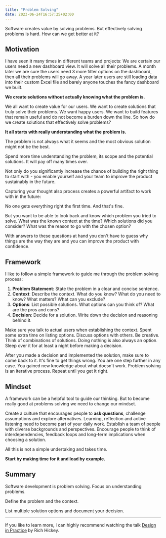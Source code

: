 ```yaml
---
title: "Problem Solving"
date: 2023-06-24T16:57:25+02:00
---
```


Software creates value by solving problems. But effectively solving problems is hard. How can we get better at it?
<!--more-->


## Motivation

I have seen it many times in different teams and projects:
We are certain our users need a new dashboard view. It will solve all their problems.
A month later we are sure the users need 3 more filter options on the dashboard, then all their problems will go away.
A year later users are still loading data into their custom Excel file and barely anyone touches the fancy dashboard we built.

**We create solutions without actually knowing what the problem is.**

We all want to create value for our users. We want to create solutions that truly solve their problems. We want happy users. We want to build features that remain useful and do not become a burden down the line.
So how do we create solutions that effectively solve problems?

**It all starts with really understanding what the problem is.**

The problem is not always what it seems and the most obvious solution might not be the best.

Spend more time understanding the problem, its scope and the potential solutions.
It will pay off many times over.

Not only do you significantly increase the chance of building the right thing to start with - you enable yourself and your team to improve the product sustainably in the future.

Capturing your thought also process creates a powerful artifact to work with in the future:

No one gets everything right the first time. And that's fine.

But you want to be able to look back and know which problem you tried to solve. What was the known context at the time? Which solutions did you consider? What was the reason to go with the chosen option?

With answers to these questions at hand you don't have to guess why things are the way they are and you can improve the product with confidence.


## Framework

I like to follow a simple framework to guide me through the problem solving process:

1. **Problem Statement**: State the problem in a clear and concise sentence.
2. **Context**: Describe the context. What do you know? What do you need to know? What matters? What can you exclude?
3. **Options**: List possible solutions. What options can you think of? What are the pros and cons?
4. **Decision**: Decide for a solution. Write down the decision and reasoning behind it.

Make sure you talk to actual users when establishing the context.
Spent some extra time on listing options. Discuss options with others. Be creative. Think of combinations of solutions. Doing nothing is also always an option.
Sleep over it for at least a night before making a decision.

After you made a decision and implemented the solution, make sure to come back to it.
It's fine to get things wrong. You are one step further in any case. You gained new knowledge about what doesn't work.
Problem solving is an iterative process. Repeat until you get it right.


## Mindset

A framework can be a helpful tool to guide our thinking.
But to become really good at problems solving we need to change our mindset.

Create a culture that encourages people to **ask questions**, challenge assumptions and explore alternatives.
Learning, reflection and active listening need to become part of your daily work.
Establish a team of people with diverse backgrounds and perspectives.
Encourage people to think of interdependencies, feedback loops and long-term implications when choosing a solution.

All this is not a simple undertaking and takes time.

**Start by making time for it and lead by example.**


## Summary

Software development is problem solving. Focus on understanding problems.

Define the problem and the context.

List multiple solution options and document your decision.

-------

If you like to learn more, I can highly recommend watching the talk [Design in Practice](https://www.youtube.com/watch?v=fTtnx1AAJ-c) by Rich Hickey.

